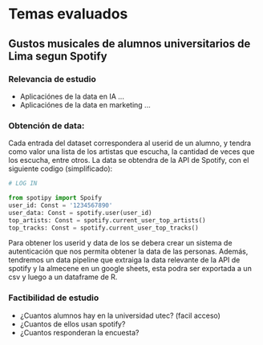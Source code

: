# Temas evaluados

## Gustos musicales de alumnos universitarios de Lima segun Spotify

### Relevancia de estudio

- Aplicaciónes de la data en IA
  ...
- Aplicaciónes de la data en marketing
  ...

### Obtención de data:

Cada entrada del dataset correspondera al userid de un alumno, y tendra como valor una lista de los artistas que escucha, la cantidad de veces que los escucha, entre otros. La data se obtendra de la API de Spotify, con el siguiente codigo (simplificado):

```python
# LOG IN

from spotipy import Spoify
user_id: Const = '1234567890'
user_data: Const = spotify.user(user_id)
top_artists: Const = spotify.current_user_top_artists()
top_tracks: Const = spotify.current_user_top_tracks()

```

Para obtener los userid y data de los se debera crear un sistema de autenticación que nos permita obtener la data de las personas. Además, tendremos un data pipeline que extraiga la data relevante de la API de spotify y la almecene en un google sheets, esta podra ser exportada a un csv y luego a un dataframe de R.

### Factibilidad de estudio

- ¿Cuantos alumnos hay en la universidad utec? (facil acceso)
- ¿Cuantos de ellos usan spotify?
- ¿Cuantos responderan la encuesta?
